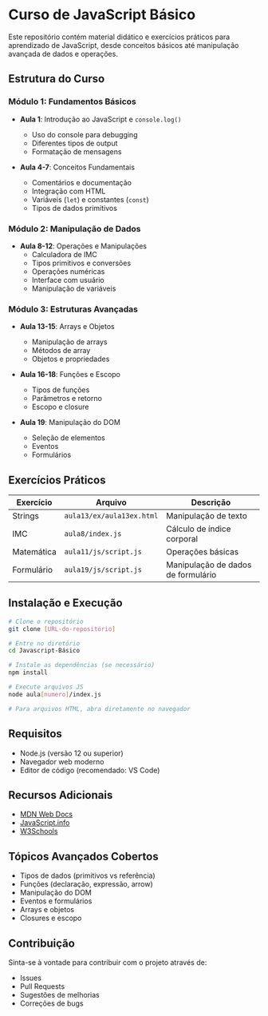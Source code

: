 # Curso de JavaScript Básico

Este repositório contém material didático e exercícios práticos para aprendizado de JavaScript, desde conceitos básicos até manipulação avançada de dados e operações.

## Estrutura do Curso

### Módulo 1: Fundamentos Básicos
- **Aula 1**: Introdução ao JavaScript e `console.log()`
  - Uso do console para debugging
  - Diferentes tipos de output
  - Formatação de mensagens

- **Aula 4-7**: Conceitos Fundamentais
  - Comentários e documentação
  - Integração com HTML
  - Variáveis (`let`) e constantes (`const`)
  - Tipos de dados primitivos

### Módulo 2: Manipulação de Dados
- **Aula 8-12**: Operações e Manipulações
  - Calculadora de IMC
  - Tipos primitivos e conversões
  - Operações numéricas
  - Interface com usuário
  - Manipulação de variáveis

### Módulo 3: Estruturas Avançadas
- **Aula 13-15**: Arrays e Objetos
  - Manipulação de arrays
  - Métodos de array
  - Objetos e propriedades

- **Aula 16-18**: Funções e Escopo
  - Tipos de funções
  - Parâmetros e retorno
  - Escopo e closure

- **Aula 19**: Manipulação do DOM
  - Seleção de elementos
  - Eventos
  - Formulários

## Exercícios Práticos
| Exercício | Arquivo | Descrição |
|-----------|---------|-----------|
| Strings | `aula13/ex/aula13ex.html` | Manipulação de texto |
| IMC | `aula8/index.js` | Cálculo de índice corporal |
| Matemática | `aula11/js/script.js` | Operações básicas |
| Formulário | `aula19/js/script.js` | Manipulação de dados de formulário |

## Instalação e Execução

```bash
# Clone o repositório
git clone [URL-do-repositório]

# Entre no diretório
cd Javascript-Básico

# Instale as dependências (se necessário)
npm install

# Execute arquivos JS
node aula[numero]/index.js

# Para arquivos HTML, abra diretamente no navegador
```

## Requisitos
- Node.js (versão 12 ou superior)
- Navegador web moderno
- Editor de código (recomendado: VS Code)

## Recursos Adicionais
- [MDN Web Docs](https://developer.mozilla.org/pt-BR/docs/Web/JavaScript)
- [JavaScript.info](https://javascript.info/)
- [W3Schools](https://www.w3schools.com/js/)

## Tópicos Avançados Cobertos
- Tipos de dados (primitivos vs referência)
- Funções (declaração, expressão, arrow)
- Manipulação do DOM
- Eventos e formulários
- Arrays e objetos
- Closures e escopo

## Contribuição
Sinta-se à vontade para contribuir com o projeto através de:
- Issues
- Pull Requests
- Sugestões de melhorias
- Correções de bugs